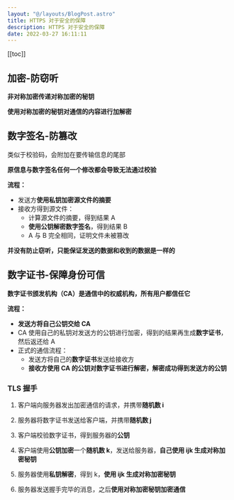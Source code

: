 ```yaml
---
layout: "@/layouts/BlogPost.astro"
title: HTTPS 对于安全的保障
description: HTTPS 对于安全的保障
date: 2022-03-27 16:11:11
---
```


[[toc]]

## 加密-防窃听

**非对称加密传递对称加密的秘钥**

**使用对称加密的秘钥对通信的内容进行加解密**

## 数字签名-防篡改

类似于校验码，会附加在要传输信息的尾部

<n-alert type="warning">**原信息与数字签名任何一个修改都会导致无法通过校验**</n-alert>

**流程：**
  - 发送方**使用私钥加密源文件的摘要**
  - 接收方得到源文件：
    - 计算源文件的摘要，得到结果 A
    - **使用公钥解密数字签名**，得到结果 B
    - A 与 B 完全相同，证明文件未被篡改

<n-alert type="warning">**并没有防止窃听，只能保证发送的数据和收到的数据是一样的**</n-alert>

## 数字证书-保障身份可信

**数字证书颁发机构（CA）是通信中的权威机构，所有用户都信任它**

**流程：**
- **发送方将自己公钥交给 CA**
- CA 使用自己的私钥对发送方的公钥进行加密，得到的结果再生成**数字证书**，然后返还给 A
- 正式的通信流程：
  - 发送方将自己的**数字证书**发送给接收方
  - **接收方使用 CA 的公钥对数字证书进行解密，解密成功得到发送方的公钥**

### TLS 握手

1. 客户端向服务器发出加密通信的请求，并携带**随机数 i**

2. 服务器将数字证书发送给客户端，并携带**随机数 j**

3. 客户端校验数字证书，得到服务器的**公钥**

4. 客户端使用**公钥加密**一个**随机数 k**，发送给服务器，**自己使用 ijk 生成对称加密秘钥**

5. 服务器使用**私钥解密**，得到 k，**使用 ijk 生成对称加密秘钥**

6. 服务器发送握手完毕的消息，之后**使用对称加密秘钥加密通信**
